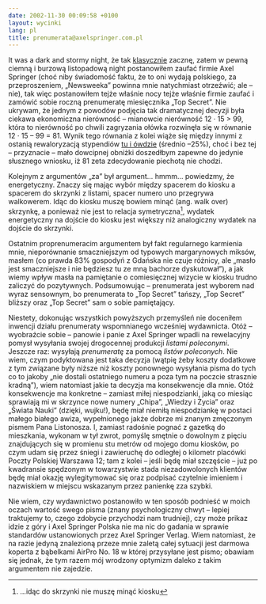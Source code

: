 ```yaml
---
date: 2002-11-30 00:09:58 +0100
layout: wycinki
lang: pl
title: prenumerata@axelspringer.com.pl
---
```


It was a dark and stormy night, że tak [klasycznie](http://bulwer-lytton.com/ 'The Bulwer-Lytton Fiction Contest') zacznę, zatem w pewną ciemną i burzową listopadową night postanowiłem zaufać firmie Axel Springer (choć niby świadomość faktu, że to oni wydają polskiego, za przeproszeniem, „Newsweeka” powinna mnie natychmiast otrzeźwić; ale – nie), tak więc postanowiłem tejże właśnie nocy tejże właśnie firmie zaufać i zamówić sobie roczną prenumeratę miesięcznika „Top Secret”. Nie ukrywam, że jednym z powodów podjęcia tak dramatycznej decyzji była ciekawa ekonomiczna nierówność – mianowcie nierówność 12 · 15 > 99, która to nierówność po chwili zagryzania ołówka rozwinęła się w równanie 12 · 15 – 99 = 81. Wynik tego równania z kolei wiąże się między innymi z ostanią rewaloryzacją stypendiów [tu i ówdzie](http://www.elka.pw.edu.pl/ 'EiTI PW') (średnio –25%), choć i bez tej – przyznacie – mało dowcipnej obniżki doszedłbym zapewne do jedynie słusznego wniosku, iż 81 zeta zdecydowanie piechotą nie chodzi.

Kolejnym z argumentów „za” był argument… hmmm… powiedzmy, że energetyczny. Znaczy się mając wybór między spacerem do kiosku a spacerem do skrzynki z listami, spacer numero uno przegrywa walkowerem. Idąc do kiosku muszę bowiem minąć (ang. walk over) skrzynkę, a ponieważ nie jest to relacja symetryczna[^1], wydatek energetyczny na dojście do kiosku jest większy niż analogiczny wydatek na dojście do skrzynki.

Ostatnim proprenumeracim argumentem był fakt regularnego karmienia mnie, nieporównanie smaczniejszym od typowych margarynowych miksów, masłem (co prawda 83% gospodyń z Gdańska nie czuje różnicy, ale „masło jest smaczniejsze i nie będziesz tu ze mną bachorze dyskutował”), a jak wiemy wpływ masła na pamiętanie o comiesięcznej wizycie w kiosku trudno zaliczyć do pozytywnych. Podsumowując – prenumerata jest wyborem nad wyraz sensownym, bo prenumerata to „Top Secret” tańszy, „Top Secret” bliższy oraz „Top Secret” sam o sobie pamiętający.

Niestety, dokonując wszystkich powyższych przemyśleń nie doceniłem inwencji działu prenumeraty wspomnianego wcześniej wydawnicta. Otóż – wyobraźcie sobie – panowie i panie z Axel Springer wpadli na rewelacyjny pomysł wysyłania swojej drogocennej produkcji _listami poleconymi_. Jeszcze raz: wysyłają _prenumeratę_ za pomocą _listów poleconych_. Nie wiem, czym podyktowana jest taka decyzja (wątpię żeby koszty dodatkowe z tym związane były niższe niż koszty ponownego wysyłania pisma do tych co to jakoby „nie dostali ostatniego numeru a poza tym na poczcie strasznie kradną”), wiem natomiast jakie ta decyzja ma konsekwencje dla mnie. Otóż konsekwencje ma konkretne – zamiast miłej niespodzianki, jaką co miesiąc sprawiają mi w skrzynce nowe numery „Chipa”, „Wiedzy i Życia” oraz „Świata Nauki” (dzięki, wujku!), będę miał niemiłą niespodziankę w postaci małego białego awiza, wypełnionego jakże dobrze mi znanym zmęczonym pismem Pana Listonosza. I, zamiast radośnie pognać z gazetką do mieszkania, wykonam w tył zwrot, pomyślę smętnie o dowolnym z pięciu znajdujących się w promienu stu metrów od mojego domu kiosków, po czym udam się przez śniegi i zawieruchę do odległej o kilometr placówki Poczty Polskiej Warszawa 12; tam z kolei – jeśli będę miał szczęście – już po kwadransie spędzonym w towarzystwie stada niezadowolonych klientów będę miał okazję wylegitymować się oraz podpisać czytelnie imieniem i nazwiskiem w miejscu wskazanym przez panienkę zza szybki.

Nie wiem, czy wydawnictwo postanowiło w ten sposób podnieść w moich oczach wartość swego pisma (znany psychologiczny chwyt – lepiej traktujemy to, czego zdobycie przychodzi nam trudniej), czy może prikaz idzie z góry i Axel Springer Polska nie ma nic do gadania w sprawie standardów ustanowionych przez Axel Springer Verlag. Wiem natomiast, że na razie jedyną znalezioną przeze mnie zaletą całej sytuacji jest darmowa koperta z bąbelkami AirPro No. 18 w której przysyłane jest pismo; obawiam się jednak, że tym razem mój wrodzony optymizm daleko z takim argumentem nie zajedzie.

[^1]: …idąc do skrzynki nie muszę minąć kiosku
